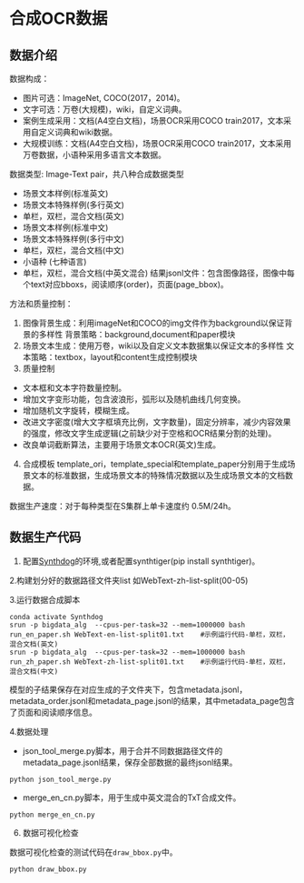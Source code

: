 # 合成OCR数据

## 数据介绍

数据构成：
- 图片可选：ImageNet, COCO(2017，2014)。
- 文字可选：万卷(大规模)，wiki，自定义词典。
- 案例生成采用：文档(A4空白文档)，场景OCR采用COCO train2017，文本采用自定义词典和wiki数据。
- 大规模训练：文档(A4空白文档)，场景OCR采用COCO train2017，文本采用万卷数据，小语种采用多语言文本数据。

数据类型: Image-Text pair，共八种合成数据类型
- 场景文本样例(标准英文) 
- 场景文本特殊样例(多行英文)  
- 单栏，双栏，混合文档(英文)  
- 场景文本样例(标准中文)  
- 场景文本特殊样例(多行中文)   
- 单栏，双栏，混合文档(中文) 
- 小语种 (七种语言)
- 单栏，双栏，混合文档(中英文混合) 
结果jsonl文件：包含图像路径，图像中每个text对应bboxs，阅读顺序(order)，页面(page_bbox)。

方法和质量控制：
1. 图像背景生成：利用imageNet和COCO的img文件作为background以保证背景的多样性
     背景策略：background,document和paper模块
2. 场景文本生成：使用万卷，wiki以及自定义文本数据集以保证文本的多样性
     文本策略：textbox，layout和content生成控制模块
3. 质量控制
- 文本框和文本字符数量控制。
- 增加文字变形功能，包含波浪形，弧形以及随机曲线几何变换。
- 增加随机文字旋转，模糊生成。
- 改进文字密度(增大文字框填充比例，文字数量)，固定分辨率，减少内容效果的强度，修改文字生成逻辑(之前缺少对于空格和OCR结果分割的处理)。
- 改良单词截断算法，主要用于场景文本OCR(英文)生成。
4. 合成模板
template_ori，template_special和template_paper分别用于生成场景文本的标准数据，生成场景文本的特殊情况数据以及生成场景文本的文档数据。

数据生产速度：对于每种类型在S集群上单卡速度约 0.5M/24h。

## 数据生产代码
1. 配置[Synthdog](https://github.com/wangbinDL/SynthDog_SmarkDoc)的环境,或者配置synthtiger(pip install synthtiger)。

2.构建划分好的数据路径文件夹list 如WebText-zh-list-split(00-05)

3.运行数据合成脚本
```shell
conda activate Synthdog
srun -p bigdata_alg  --cpus-per-task=32 --mem=1000000 bash run_en_paper.sh WebText-en-list-split01.txt    #示例运行代码-单栏，双栏，混合文档(英文)  
srun -p bigdata_alg  --cpus-per-task=32 --mem=1000000 bash run_zh_paper.sh WebText-zh-list-split01.txt    #示例运行代码-单栏，双栏，混合文档(中文) 
```
模型的子结果保存在对应生成的子文件夹下，包含metadata.jsonl，metadata_order.jsonl和metadata_page.jsonl的结果，其中metadata_page包含了页面和阅读顺序信息。

4.数据处理
- json_tool_merge.py脚本，用于合并不同数据路径文件的metadata_page.jsonl结果，保存全部数据的最终jsonl结果。

```shell
python json_tool_merge.py
```

- merge_en_cn.py脚本，用于生成中英文混合的TxT合成文件。
```shell
python merge_en_cn.py
```

6. 数据可视化检查

数据可视化检查的测试代码在`draw_bbox.py`中。

```shell
python draw_bbox.py
```


